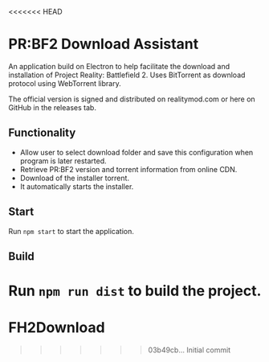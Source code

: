 <<<<<<< HEAD
# PR:BF2 Download Assistant

An application build on Electron to help facilitate the download and installation of Project Reality: Battlefield 2. 
Uses BitTorrent as download protocol using WebTorrent library.

The official version is signed and distributed on realitymod.com or here on GitHub in the releases tab.

## Functionality
* Allow user to select download folder and save this configuration when program is later restarted.
* Retrieve PR:BF2 version and torrent information from online CDN.
* Download of the installer torrent. 
* It automatically starts the installer.

## Start
Run `npm start` to start the application. 

## Build
Run `npm run dist` to build the project.
=======
# FH2Download
>>>>>>> 03b49cb... Initial commit

